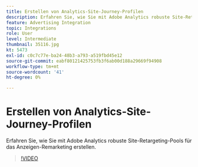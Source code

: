 ```yaml
---
title: Erstellen von Analytics-Site-Journey-Profilen
description: Erfahren Sie, wie Sie mit Adobe Analytics robuste Site-Retargeting-Pools für Advertising Cloud-Remarketing erstellen.
feature: Advertising Integration
topic: Integrations
role: User
level: Intermediate
thumbnail: 35116.jpg
kt: 5473
exl-id: c0c7c77e-ba24-48b3-a793-a519fbd45e12
source-git-commit: eabf80121425753fb3f6ab00d188a29669f94908
workflow-type: tm+mt
source-wordcount: '41'
ht-degree: 0%

---
```


# Erstellen von Analytics-Site-Journey-Profilen

Erfahren Sie, wie Sie mit Adobe Analytics robuste Site-Retargeting-Pools für das Anzeigen-Remarketing erstellen.

>[!VIDEO](https://video.tv.adobe.com/v/35116/?quality=12&learn=on)
